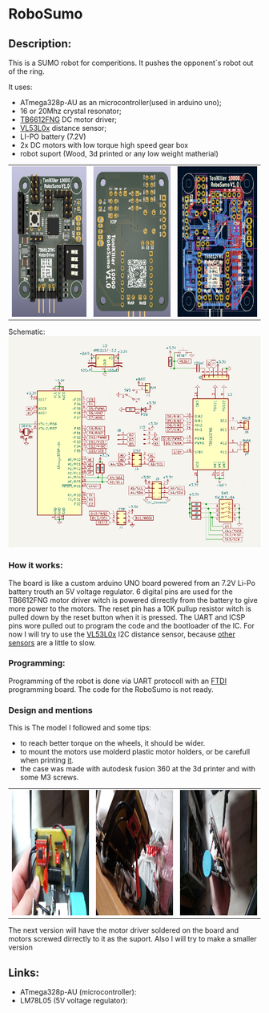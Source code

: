 # RoboSumo

## Description:

This is a SUMO robot for comperitions. It pushes the opponent\`s robot out of the ring.
    
It uses:
- ATmega328p-AU as an microcontroller(used in arduino uno);
- 16 or 20Mhz crystal resonator;
- [TB6612FNG](https://github.com/Tonikiller10000/MotorDriver_1) DC motor driver;
- [VL53L0x](https://github.com/Tonikiller10000/VL53L0x_DistanceSensor) distance sensor;
- LI-PO battery (7.2V)
- 2x DC motors with low torque high speed gear box
- robot suport (Wood, 3d printed or any low weight matherial)

<table>
  <tr>
    <td><img src="https://github.com/Tonikiller10000/RoboSumo/blob/main/PozeRoboSumo/p5.png" height = 300  ></td>
    <td><img src="https://github.com/Tonikiller10000/RoboSumo/blob/main/PozeRoboSumo/p4.png" height = 300  ></td>
    <td><img src="https://github.com/Tonikiller10000/RoboSumo/blob/main/PozeRoboSumo/p1.png" height = 300  ></td>
  </tr>
</table>

Schematic:
<img src="https://github.com/Tonikiller10000/RoboSumo/blob/main/PozeRoboSumo/p3.png" >


### How it works:
The board is like a custom arduino UNO board powered from an 7.2V Li-Po battery trouth an 5V voltage regulator. 6 digital pins are used for the TB6612FNG motor driver witch is powered dirrectly from the battery to give more power to the motors. The reset pin has a 10K pullup resistor witch is pulled down by the reset button when it is pressed. The UART and ICSP pins wore pulled out to program the code and the bootloader of the IC.
For now I will try to use the [VL53L0x](https://github.com/Tonikiller10000/VL53L0x_DistanceSensor) I2C distance sensor, because [other sensors](https://github.com/Tonikiller10000/RoboSumo/blob/main/PozeRoboSumo/s1.png) are a little to slow.


### Programming:
Programming of the robot is done via UART protocoll with an [FTDI](https://github.com/Tonikiller10000/CH340G-FTDI-PROGRAMER) programming board. The code for the RoboSumo is not ready. 
 
### Design and mentions

This is The model I followed and some tips:
- to reach better torque on the wheels, it should be wider. 
- to mount the motors use molderd plastic motor holders, or be carefull when printing [it](https://github.com/Tonikiller10000/LineFollower/blob/main/LineFollower_Pictures/w1.jpg). 
- the case was made with autodesk fusion 360 at the 3d printer and with some M3 screws.

<table>
  <tr>
    <td><img src="https://github.com/Tonikiller10000/RoboSumo/blob/main/PozeRoboSumo/r2.jpg"  height = 250 ></td>
    <td><img src="https://github.com/Tonikiller10000/RoboSumo/blob/main/PozeRoboSumo/r1.jpg"  height = 250 ></td>
    <td><img src="https://github.com/Tonikiller10000/RoboSumo/blob/main/PozeRoboSumo/r4.jpg"  height = 250 ></td>
  </tr>
</table>

The next version will have the motor driver soldered on the board and motors screwed dirrectly to it as the suport. Also I will try to make a smaller version


## Links: 
- ATmega328p-AU (microcontroller): 
- LM78L05 (5V voltage regulator):




